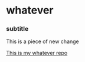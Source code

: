 # whatever

### subtitle

This is a piece of 
new change

[This is my whatever repo](https://github.com/adamxbayes/whatever)
